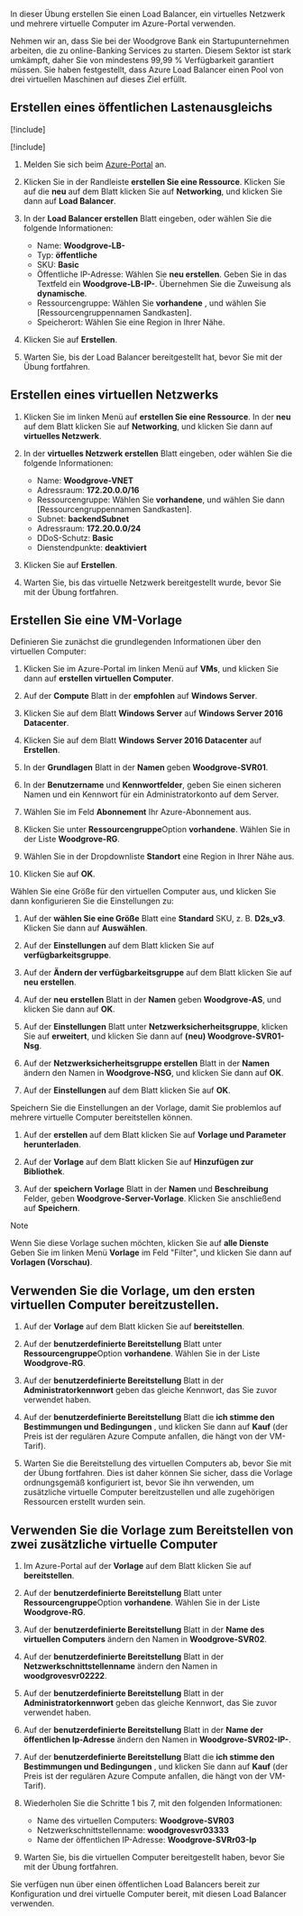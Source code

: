In dieser Übung erstellen Sie einen Load Balancer, ein virtuelles Netzwerk und mehrere virtuelle Computer im Azure-Portal verwenden.

Nehmen wir an, dass Sie bei der Woodgrove Bank ein Startupunternehmen arbeiten, die zu online-Banking Services zu starten. Diesem Sektor ist stark umkämpft, daher Sie von mindestens 99,99 % Verfügbarkeit garantiert müssen. Sie haben festgestellt, dass Azure Load Balancer einen Pool von drei virtuellen Maschinen auf dieses Ziel erfüllt.

## <a name="create-a-public-load-balancer"></a>Erstellen eines öffentlichen Lastenausgleichs

[!include[](../../../includes/azure-sandbox-activate.md)]

[!include[](../../../includes/azure-sandbox-regions-first-mention-note.md)]

1. Melden Sie sich beim [Azure-Portal](https://portal.azure.com/?azure-portal=true) an.

1. Klicken Sie in der Randleiste **erstellen Sie eine Ressource**. Klicken Sie auf die **neu** auf dem Blatt klicken Sie auf **Networking**, und klicken Sie dann auf **Load Balancer**.

1. In der **Load Balancer erstellen** Blatt eingeben, oder wählen Sie die folgende Informationen:
    - Name: **Woodgrove-LB-**
    - Typ: **öffentliche**
    - SKU: **Basic**
    - Öffentliche IP-Adresse: Wählen Sie **neu erstellen**. Geben Sie in das Textfeld ein **Woodgrove-LB-IP-**. Übernehmen Sie die Zuweisung als **dynamische**.
    - Ressourcengruppe: Wählen Sie **vorhandene** , und wählen Sie <rgn>[Ressourcengruppennamen Sandkasten]</rgn>.
    - Speicherort: Wählen Sie eine Region in Ihrer Nähe.

1. Klicken Sie auf **Erstellen**.

1. Warten Sie, bis der Load Balancer bereitgestellt hat, bevor Sie mit der Übung fortfahren.

## <a name="create-a-virtual-network"></a>Erstellen eines virtuellen Netzwerks

1. Klicken Sie im linken Menü auf **erstellen Sie eine Ressource**. In der **neu** auf dem Blatt klicken Sie auf **Networking**, und klicken Sie dann auf **virtuelles Netzwerk**.

1. In der **virtuelles Netzwerk erstellen** Blatt eingeben, oder wählen Sie die folgende Informationen:
    - Name: **Woodgrove-VNET**
    - Adressraum: **172.20.0.0/16**
    - Ressourcengruppe: Wählen Sie **vorhandene**, und wählen Sie dann <rgn>[Ressourcengruppennamen Sandkasten]</rgn>.
    - Subnet: **backendSubnet**
    - Adressraum: **172.20.0.0/24**
    - DDoS-Schutz: **Basic**
    - Dienstendpunkte: **deaktiviert**

1. Klicken Sie auf **Erstellen**.

1. Warten Sie, bis das virtuelle Netzwerk bereitgestellt wurde, bevor Sie mit der Übung fortfahren.

## <a name="create-a-vm-template"></a>Erstellen Sie eine VM-Vorlage

Definieren Sie zunächst die grundlegenden Informationen über den virtuellen Computer:

1. Klicken Sie im Azure-Portal im linken Menü auf **VMs**, und klicken Sie dann auf **erstellen virtuellen Computer**.

1. Auf der **Compute** Blatt in der **empfohlen** auf **Windows Server**.

1. Klicken Sie auf dem Blatt **Windows Server** auf **Windows Server 2016 Datacenter**.

1. Klicken Sie auf dem Blatt **Windows Server 2016 Datacenter** auf **Erstellen**.

1. In der **Grundlagen** Blatt in der **Namen** geben **Woodgrove-SVR01**.

1. In der **Benutzername** und **Kennwortfelder**, geben Sie einen sicheren Namen und ein Kennwort für ein Administratorkonto auf dem Server.

1. Wählen Sie im Feld **Abonnement** Ihr Azure-Abonnement aus.

1. Klicken Sie unter **Ressourcengruppe**Option **vorhandene**. Wählen Sie in der Liste **Woodgrove-RG**.

1. Wählen Sie in der Dropdownliste **Standort** eine Region in Ihrer Nähe aus.

1. Klicken Sie auf **OK**.

Wählen Sie eine Größe für den virtuellen Computer aus, und klicken Sie dann konfigurieren Sie die Einstellungen zu:

1. Auf der **wählen Sie eine Größe** Blatt eine **Standard** SKU, z. B. **D2s_v3**. Klicken Sie dann auf **Auswählen**.

1. Auf der **Einstellungen** auf dem Blatt klicken Sie auf **verfügbarkeitsgruppe**.

1. Auf der **Ändern der verfügbarkeitsgruppe** auf dem Blatt klicken Sie auf **neu erstellen**.

1. Auf der **neu erstellen** Blatt in der **Namen** geben **Woodgrove-AS**, und klicken Sie dann auf **OK**.

1. Auf der **Einstellungen** Blatt unter **Netzwerksicherheitsgruppe**, klicken Sie auf **erweitert**, und klicken Sie dann auf **(neu) Woodgrove-SVR01-Nsg**.

1. Auf der **Netzwerksicherheitsgruppe erstellen** Blatt in der **Namen** ändern den Namen in **Woodgrove-NSG**, und klicken Sie dann auf **OK**.

1. Auf der **Einstellungen** auf dem Blatt klicken Sie auf **OK**.

Speichern Sie die Einstellungen an der Vorlage, damit Sie problemlos auf mehrere virtuelle Computer bereitstellen können.

1. Auf der **erstellen** auf dem Blatt klicken Sie auf **Vorlage und Parameter herunterladen**.

1. Auf der **Vorlage** auf dem Blatt klicken Sie auf **Hinzufügen zur Bibliothek**.

1. Auf der **speichern Vorlage** Blatt in der **Namen** und **Beschreibung** Felder, geben **Woodgrove-Server-Vorlage**. Klicken Sie anschließend auf **Speichern**.

> [!NOTE]
> Wenn Sie diese Vorlage suchen möchten, klicken Sie auf **alle Dienste** Geben Sie im linken Menü **Vorlage** im Feld "Filter", und klicken Sie dann auf **Vorlagen (Vorschau)**.

## <a name="use-the-template-to-provision-the-first-vm"></a>Verwenden Sie die Vorlage, um den ersten virtuellen Computer bereitzustellen.

1. Auf der **Vorlage** auf dem Blatt klicken Sie auf **bereitstellen**.

1. Auf der **benutzerdefinierte Bereitstellung** Blatt unter **Ressourcengruppe**Option **vorhandene**. Wählen Sie in der Liste **Woodgrove-RG**.

1. Auf der **benutzerdefinierte Bereitstellung** Blatt in der **Administratorkennwort** geben das gleiche Kennwort, das Sie zuvor verwendet haben.

1. Auf der **benutzerdefinierte Bereitstellung** Blatt die **ich stimme den Bestimmungen und Bedingungen** , und klicken Sie dann auf **Kauf** (der Preis ist der regulären Azure Compute anfallen, die hängt von der VM-Tarif).

1. Warten Sie die Bereitstellung des virtuellen Computers ab, bevor Sie mit der Übung fortfahren. Dies ist daher können Sie sicher, dass die Vorlage ordnungsgemäß konfiguriert ist, bevor Sie ihn verwenden, um zusätzliche virtuelle Computer bereitzustellen und alle zugehörigen Ressourcen erstellt wurden sein.

## <a name="use-the-template-to-provision-two-additional-vms"></a>Verwenden Sie die Vorlage zum Bereitstellen von zwei zusätzliche virtuelle Computer

1. Im Azure-Portal auf der **Vorlage** auf dem Blatt klicken Sie auf **bereitstellen**.

1. Auf der **benutzerdefinierte Bereitstellung** Blatt unter **Ressourcengruppe**Option **vorhandene**. Wählen Sie in der Liste **Woodgrove-RG**.

1. Auf der **benutzerdefinierte Bereitstellung** Blatt in der **Name des virtuellen Computers** ändern den Namen in **Woodgrove-SVR02**.

1. Auf der **benutzerdefinierte Bereitstellung** Blatt in der **Netzwerkschnittstellenname** ändern den Namen in **woodgrovesvr02222**.

1. Auf der **benutzerdefinierte Bereitstellung** Blatt in der **Administratorkennwort** geben das gleiche Kennwort, das Sie zuvor verwendet haben.

1. Auf der **benutzerdefinierte Bereitstellung** Blatt in der **Name der öffentlichen Ip-Adresse** ändern den Namen in **Woodgrove-SVR02-IP-**.

1. Auf der **benutzerdefinierte Bereitstellung** Blatt die **ich stimme den Bestimmungen und Bedingungen** , und klicken Sie dann auf **Kauf** (der Preis ist der regulären Azure Compute anfallen, die hängt von der VM-Tarif).

1. Wiederholen Sie die Schritte 1 bis 7, mit den folgenden Informationen:
    - Name des virtuellen Computers: **Woodgrove-SVR03**
    - Netzwerkschnittstellenname: **woodgrovesvr03333**
    - Name der öffentlichen IP-Adresse: **Woodgrove-SVRr03-Ip**

1. Warten Sie, bis die virtuellen Computer bereitgestellt haben, bevor Sie mit der Übung fortfahren.

Sie verfügen nun über einen öffentlichen Load Balancers bereit zur Konfiguration und drei virtuelle Computer bereit, mit diesen Load Balancer verwenden.